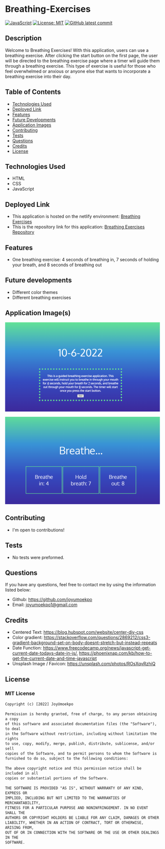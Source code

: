 # Breathing-Exercises

[![JavaScript](https://img.shields.io/badge/--F7DF1E?logo=javascript&logoColor=000)](https://www.javascript.com/)
[![License: MIT](https://img.shields.io/badge/License-MIT-green.svg)](https://opensource.org/licenses/MIT)
[![GitHub latest commit](https://img.shields.io/github/last-commit/JoyUmoekpo/Breathing-Exercises)](https://github.com/JoyUmoekpo/Breathing-Exercises/commit/main)

## Description

Welcome to Breathing Exercises! With this application, users can use a breathing exercise. After clicking the start button on the first page, the user will be directed to the breathing exercise page where a timer will guide them through a breathing exercise. This type of exercise is useful for those who feel overwhelmed or anxious or anyone else that wants to incorporate a breathing exercise into their day.

## Table of Contents

* [Technologies Used](#technologies-used)
* [Deployed Link](#deployed-link)
* [Features](#features)
* [Future Developments](#future-developments)
* [Application Images](#application-images)
* [Contributing](#contributing)
* [Tests](#tests)
* [Questions](#questions)
* [Credits](#credits)
* [License](#license)

## Technologies Used

* HTML
* CSS
* JavaScript

## Deployed Link

* This application is hosted on the netlify environment: [Breathing Exercises](https://breathing-exercises.netlify.app/)
* This is the repository link for this application: [Breathing Exercises Repository](https://github.com/JoyUmoekpo/Breathing-Exercises)

## Features

* One breathing exercise: 4 seconds of breathing in, 7 seconds of holding your breath, and 8 seconds of breathing out

## Future developments

* Different color themes
* Different breathing exercises

## Application Image(s)

![Image 1](./assets/image1.png)

![Image 2](./assets/image2.png)

## Contributing

* I'm open to contributions!

## Tests

* No tests were preformed.

## Questions

If you have any questions, feel free to contact me by using the information listed below:

* Github: <https://github.com/joyumoekpo>
* Email: joyumoekpo1@gmail.com

## Credits

* Centered Text: <https://blog.hubspot.com/website/center-div-css>
* Color gradient: <https://stackoverflow.com/questions/2869212/css3-gradient-background-set-on-body-doesnt-stretch-but-instead-repeats>
* Date Function:
<https://www.freecodecamp.org/news/javascript-get-current-date-todays-date-in-js/>,
<https://phoenixnap.com/kb/how-to-get-the-current-date-and-time-javascript>
* Unsplash Image / Favicon: <https://unsplash.com/photos/ROsXqvRzhiQ>

## License

### MIT License

```
Copyright (c) [2022] JoyUmoekpo

Permission is hereby granted, free of charge, to any person obtaining a copy
of this software and associated documentation files (the "Software"), to deal
in the Software without restriction, including without limitation the rights
to use, copy, modify, merge, publish, distribute, sublicense, and/or sell
copies of the Software, and to permit persons to whom the Software is
furnished to do so, subject to the following conditions:

The above copyright notice and this permission notice shall be included in all
copies or substantial portions of the Software.

THE SOFTWARE IS PROVIDED "AS IS", WITHOUT WARRANTY OF ANY KIND, EXPRESS OR
IMPLIED, INCLUDING BUT NOT LIMITED TO THE WARRANTIES OF MERCHANTABILITY,
FITNESS FOR A PARTICULAR PURPOSE AND NONINFRINGEMENT. IN NO EVENT SHALL THE
AUTHORS OR COPYRIGHT HOLDERS BE LIABLE FOR ANY CLAIM, DAMAGES OR OTHER
LIABILITY, WHETHER IN AN ACTION OF CONTRACT, TORT OR OTHERWISE, ARISING FROM,
OUT OF OR IN CONNECTION WITH THE SOFTWARE OR THE USE OR OTHER DEALINGS IN THE
SOFTWARE.
```
